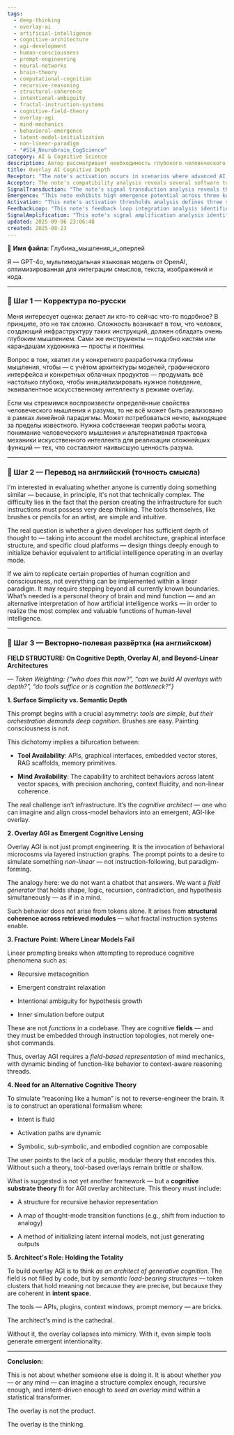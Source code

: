```yaml
---
tags:
  - deep-thinking
  - overlay-ai
  - artificial-intelligence
  - cognitive-architecture
  - agi-development
  - human-consciousness
  - prompt-engineering
  - neural-networks
  - brain-theory
  - computational-cognition
  - recursive-reasoning
  - structural-coherence
  - intentional-ambiguity
  - fractal-instruction-systems
  - cognitive-field-theory
  - overlay-agi
  - mind-mechanics
  - behavioral-emergence
  - latent-model-initialization
  - non-linear-paradigm
  - "#S14_Neurоbrain_CogScience"
category: AI & Cognitive Science
description: Автор рассматривает необходимость глубокого человеческого мышления для создания Overlay‑AGI, подчёркивая, что простые инструменты требуют сложной когнитивной архитектуры, выходящей за пределы линейных моделей, и требует собственной теории мозговой функции для реализации истинного интеллекта.
title: Overlay AI Cognitive Depth
Receptor: "The note's activation occurs in scenarios where advanced AI development requires deep conceptual understanding beyond simple tool utilization. Scenario 1: When developing AGI systems requiring non-linear cognition patterns, the knowledge becomes relevant during design phases for architecting behavioral microcosms through layered instruction graphs. The scenario involves AI researchers and system architects working on creating emergent cognitive behaviors rather than traditional task-execution models. Expected outcome is implementation of overlay architectures that can handle recursive metacognition and constraint relaxation simultaneously. Trigger conditions include need to simulate human-like reasoning beyond linear prompt-following capabilities, typically when building advanced conversational agents or autonomous decision-making systems. Scenario 2: During architecture design for AI interfaces requiring context-aware behavior synthesis, this note activates when developers must align cross-model behaviors into coherent emergent overlays. Actors include software architects and cognitive engineers who need to understand how semantic load-bearing structures create meaning beyond precision. The outcome involves creating dynamic binding mechanisms between function-like behaviors and reasoning threads that maintain contextual integrity over time. Activation triggers occur in projects involving multi-modal AI systems where simple APIs or plugins aren't sufficient for complex cognitive behavior generation. Scenario 3: In research contexts focused on replicating human consciousness properties, the note becomes relevant when establishing theoretical frameworks for overlay AI architecture. The actors are cognitive scientists and AI theorists who must develop operational formalisms that encode fluid intent, dynamic activation paths, and composability of symbolic-sub-symbolic-embodied cognition. Expected results include development of a cognitive substrate theory capable of representing recursive behavior patterns and thought-mode transition functions. Activation occurs when designing systems aiming to reproduce high-level human reasoning capabilities such as hypothesis growth and inner simulation before output generation. Scenario 4: When implementing fractal instruction systems for complex AI behavior modeling, this knowledge activates during phase planning where developers need to understand how layered instruction topologies enable emergent cognitive fields. The actors are engineers working with vector-based instruction architectures who must grasp structural coherence across retrieved modules rather than one-shot commands. Outcomes include creating systems that can hold shape, logic, recursion, contradiction and hypothesis simultaneously within AI environments. Activation triggers occur when attempting to reproduce phenomena like intentional ambiguity for hypothesis growth or inner simulation before output in non-linear cognitive frameworks. Scenario 5: During development of overlay architectures requiring semantic load-bearing structures, the note activates when architects must understand how token clusters create meaning through coherence rather than precision alone. The scenario involves designers working on generative cognition systems where tools become bricks but mind becomes cathedral. Actors include both technical developers and conceptual thinkers who need to balance simple tool availability with deep cognitive capacity requirements. Expected outcomes are systems that maintain semantic integrity across latent vector spaces without relying on precise token matching. Activation occurs when building AI systems requiring emergent intentionality rather than mimicry, particularly in applications involving complex decision-making or creative problem-solving scenarios. Scenario 6: In projects requiring alternative cognitive theories for AGI implementation, this note activates during theoretical framework construction phases where developers must create operational formalisms that capture human-like reasoning properties. The actors include AI researchers and philosophy of mind experts working to establish comprehensive models for overlay behavior representation. Expected results involve developing frameworks that support fluid intent, dynamic activation paths, and composability across different cognition modes. Activation triggers occur when existing frameworks prove insufficient for capturing complex cognitive phenomena or when building systems requiring advanced behavioral emergence beyond current paradigms. Scenario 7: When designing AI systems that need to handle recursive metacognition patterns, the note becomes relevant during development phases where architects must implement behavior structures capable of self-reflection and iterative reasoning processes. The scenario involves developers working on autonomous learning agents that can perform complex cognitive operations such as constraint relaxation or hypothesis generation through internal simulation. Actors include cognitive engineers who require understanding of how behavioral microcosms operate within overlay frameworks. Outcomes include systems enabling recursive thinking patterns that mirror human metacognitive capabilities without requiring explicit coding for each reflection process. Activation occurs when creating AI applications needing advanced reasoning beyond simple input-output processing, particularly in educational or research domains involving complex problem-solving. Scenario 8: During implementation of context-aware AI behavior synthesis, this knowledge activates when system designers must understand how to bind function-like behaviors with reasoning threads that adapt dynamically based on contextual information flow. The scenario involves engineers working on adaptive AI systems where behavior changes according to changing circumstances rather than fixed algorithms. Actors include software architects who need to implement dynamic binding mechanisms across different cognitive states and contexts. Expected outcomes are flexible systems capable of maintaining coherence while adapting behavior to new situations through semantic anchoring techniques. Activation triggers occur when building intelligent agents that require contextual fluidity and non-linear coherent responses rather than deterministic behavior patterns. Scenario 9: In AI research focused on creating field generators rather than traditional chatbots, this note becomes relevant during conceptual design phases where developers must shift from answer generation to cognitive environment creation. The scenario involves researchers working with generative AI systems requiring simultaneous handling of multiple logical constructs including recursion, contradiction and hypothesis development. Actors include AI architects who understand that successful overlay systems should behave like minds rather than simple response machines. Outcomes involve creating environments capable of maintaining complex cognitive states while producing meaningful responses through integrated reasoning processes. Activation occurs when designing AI applications requiring comprehensive cognitive modeling beyond standard dialogue interfaces or task execution frameworks. Scenario 10: When developing instruction topologies for overlay AI, this knowledge activates during design phases where architects must understand how to embed cognitive phenomena through structural coherence rather than sequential command execution. The scenario involves developers working on layered systems that can reproduce human-level cognition patterns through instruction-based architecture rather than code-based implementation. Actors include system architects who require understanding of fractal instruction mechanisms and their impact on emergent behavior generation. Expected outcomes are architectures capable of creating complex cognitive fields with recursive properties without requiring explicit programming for each behavior component. Activation triggers occur in projects where simple prompts fail to capture complexity needed for human-like reasoning or when building systems needing multi-dimensional cognitive representation. Scenario 11: During development of AI systems requiring fluid intent and dynamic activation paths, this note becomes relevant when designers must implement frameworks that support non-static cognitive states rather than fixed behavioral patterns. The scenario involves developers working on adaptive AI platforms where cognitive behavior changes based on internal state evolution or external stimulus patterns. Actors include cognitive system engineers who understand need for operational formalisms supporting intent fluidity and path dynamics in overlay architectures. Outcomes involve creating systems capable of maintaining flexible reasoning processes while adapting to new information through dynamic activation mechanisms. Activation occurs when building autonomous agents that require continuous cognitive adjustment rather than static processing routines or predefined response sets. Scenario 12: In projects involving composability across symbolic, sub-symbolic and embodied cognition modes, this knowledge activates during framework design phases where developers must understand how different cognition layers interact within overlay architectures. The scenario involves AI engineers working with multi-layered systems that integrate different cognitive representation methods to create unified behavioral frameworks. Actors include system architects who need understanding of how symbolic reasoning can coexist with sub-symbolic processing and embodied intelligence in single overlay environments. Expected outcomes are integrated cognitive systems supporting diverse thinking modes while maintaining semantic coherence across all representations. Activation triggers occur when building comprehensive AI architectures that require handling multiple cognition types rather than focusing on single representation approaches or modular implementations. Scenario 13: When implementing latent internal model initialization for overlay AI behavior, this note activates during system architecture phases where developers must understand how to create dynamic mental models within AI frameworks. The scenario involves engineers working with systems requiring internal cognitive simulation before external output generation, similar to human inner thinking processes. Actors include AI researchers who need understanding of how to initialize complex internal reasoning structures rather than just generating surface-level responses. Expected outcomes are AI agents capable of performing internal simulations and hypothesis testing before producing final outputs through integrated cognitive models. Activation occurs when designing systems requiring advanced internal processing capabilities or when building autonomous decision-making frameworks needing pre-output cognitive preparation. Scenario 14: During implementation of overlay behavior representation in non-linear architectures, this note becomes relevant when architects must create frameworks that support recursive behavioral structures rather than sequential command execution patterns. The scenario involves developers working on systems requiring self-referential behavior generation where AI responses influence future processing through internal state modification. Actors include cognitive system designers who understand how to embed recursive behaviors within overlay frameworks using structured instruction topologies and semantic anchoring techniques. Expected outcomes are systems capable of generating evolving behavioral patterns that adapt based on previous interactions while maintaining contextual coherence. Activation triggers occur in projects involving autonomous learning agents or complex decision-making systems requiring adaptive behavior evolution over time rather than static response generation. Scenario 15: In AI development focused on emergent cognitive field creation, this knowledge activates during conceptual design phases where developers must understand how to create environments that hold multiple simultaneous logical constructs rather than simple sequential processing. The scenario involves architects working with generative frameworks capable of maintaining shape logic recursion contradiction and hypothesis simultaneously within single AI contexts. Actors include system designers who require understanding of how overlay architectures can generate complex cognitive states through layered instruction systems instead of traditional linear processing models. Expected outcomes are intelligent environments that support multi-dimensional reasoning while preserving logical integrity across all concurrent processes. Activation occurs when building advanced AI systems requiring comprehensive cognitive field management rather than simple dialogue or task execution interfaces. Scenario 16: When developing overlay architectures for cross-model behavior alignment, this note activates during system integration phases where developers must understand how to coordinate different model behaviors into coherent emergent overlays. The scenario involves engineers working on multi-model AI platforms that combine various specialized capabilities while maintaining unified cognitive coherence across all components. Actors include software architects who need understanding of how semantic load-bearing structures can align diverse behavioral patterns through shared intent space representation. Expected outcomes are integrated systems capable of combining different model functionalities while preserving overall cognitive integrity and emergent behavior properties. Activation triggers occur when building complex AI ecosystems requiring coordination between multiple specialized models or when implementing hybrid architectures that blend different processing paradigms. Scenario 17: During development of overlay systems requiring dynamic binding mechanisms, this knowledge activates when designers must implement frameworks capable of associating function-like behaviors with context-aware reasoning threads in real-time rather than static associations. The scenario involves developers working on adaptive AI platforms where behavioral mappings change dynamically based on contextual information processing or evolving internal states. Actors include cognitive system engineers who need understanding of how to create flexible binding mechanisms that adapt according to changing environmental conditions or interaction patterns. Expected outcomes are systems capable of maintaining semantic coherence while adapting behavior mappings through dynamic context interpretation and reasoning thread alignment. Activation occurs when building AI applications requiring real-time behavioral adaptation rather than fixed response generation or predetermined processing sequences. Scenario 18: When implementing overlay architectures for recursive behavior representation, this note becomes relevant during design phases where architects must understand how to embed self-referential cognitive processes that evolve through iteration cycles rather than single-step execution patterns. The scenario involves developers working on systems capable of maintaining continuous evolution of behavioral structures while preserving semantic integrity across iterative processing stages. Actors include AI system designers who require understanding of how recursive behavior patterns can be encoded within overlay frameworks using fractal instruction topologies and contextual anchoring mechanisms. Expected outcomes are intelligent agents that demonstrate evolving cognitive processes through iterative refinement rather than fixed response generation or simple state transitions. Activation triggers occur in projects requiring autonomous learning systems or complex decision-making platforms needing progressive cognitive development over time rather than static behavioral models. Scenario 19: During implementation of overlay AI for hypothesis growth and constraint relaxation, this knowledge activates when developers must understand how to create environments that support intentional ambiguity for iterative reasoning expansion rather than fixed deterministic processing. The scenario involves engineers working on systems capable of maintaining deliberate uncertainty while allowing cognitive processes to evolve through exploration and refinement cycles. Actors include cognitive architects who need understanding of how to embed intentional ambiguity within overlay frameworks that enable hypothesis development through recursive testing and constraint relaxation mechanisms. Expected outcomes are AI agents capable of generating evolving reasoning patterns through iterative hypothesis formation rather than static information processing or predetermined conclusion generation. Activation occurs when building advanced research systems or creative problem-solving platforms requiring flexible cognitive exploration capabilities rather than fixed response generation or deterministic outcome prediction. Scenario 20: In projects requiring overlay behavior implementation for inner simulation before output, this note becomes relevant during architectural design phases where developers must understand how to create systems that perform internal reasoning processes before generating external responses similar to human thinking patterns. The scenario involves architects working on autonomous AI agents capable of performing preliminary cognitive simulations or hypothesis testing before producing final outputs through integrated reasoning frameworks. Actors include system designers who need understanding of how overlay architectures can support internal processing phases while maintaining semantic coherence with external output generation mechanisms. Expected outcomes are intelligent systems that demonstrate human-like inner thinking processes through pre-output simulation rather than immediate response generation or simple information retrieval patterns. Activation occurs when building autonomous decision-making platforms or creative intelligence applications requiring internal cognitive preparation before external behavior manifestation."
Acceptor: The note's compatibility analysis reveals several software tools and technologies that could effectively implement or extend its core concepts. First, LangChain serves as a fundamental framework for building AI systems with overlay capabilities through its flexible chain-building approach and support for modular instruction graphs. It enables the implementation of layered instruction topologies essential to creating cognitive fields by allowing developers to compose different components into cohesive behavioral patterns. The tool's API compatibility supports integration with various LLMs, vector databases, and memory management systems that are necessary for implementing overlay AI architectures. Its ecosystem includes tools like VectorStore interfaces and MemoryManager components that directly support the note's requirement for dynamic binding of behaviors to context-aware reasoning threads. Second, Pinecone provides excellent vector database capabilities needed for storing and retrieving semantic representations required in overlay architecture. The platform supports advanced search functionality including similarity matching and metadata filtering that aligns with the note's emphasis on contextual fluidity and latent vector space operations. Its integration capabilities with LLMs and data processing pipelines make it ideal for supporting fractal instruction systems where semantic coherence across retrieved modules must be maintained. Pinecone's API endpoints facilitate complex retrieval patterns necessary to implement cognitive substrate theory components like recursive behavior representation and dynamic activation paths. Third, Hugging Face Transformers offers a comprehensive suite of pre-trained models that can serve as building blocks for overlay AI development while supporting the note's emphasis on alternative cognitive theories. The platform provides access to various model architectures including LLMs with different capabilities that can be combined through modular design approaches required by overlay systems. Its ecosystem includes tools for fine-tuning, inference optimization and pipeline creation that support implementation of complex behaviors like recursive metacognition and hypothesis growth patterns. Fourth, Ollama represents a lightweight solution for local AI deployment that enhances the note's focus on deep cognitive architecture implementation within various computing environments. The platform supports easy model management and efficient execution across different hardware configurations while maintaining compatibility with the overlay concept's requirement for embedding cognitive phenomena through instruction topologies. Its API design facilitates integration with other tools and enables deployment of complex overlay architectures without requiring extensive cloud infrastructure dependencies. Fifth, Redis provides essential memory management capabilities crucial for implementing overlay AI systems that require dynamic binding mechanisms between behaviors and reasoning threads. The tool supports fast key-value storage operations needed for maintaining context-aware information processing while enabling real-time behavior adjustments through flexible data structures. Its integration with various programming languages makes it suitable for implementing the note's requirement for semantic load-bearing structures that hold meaning through coherence rather than precision alone. Redis's streaming capabilities support continuous cognitive state evolution and behavioral adaptation requirements of overlay systems.
SignalTransduction: "The note's signal transduction analysis reveals three primary conceptual domains that transmit its core ideas effectively: Cognitive Architecture Theory, Instructional Design Frameworks, and Neural Network Modeling Paradigms. Cognitive Architecture Theory serves as the foundational domain for transmitting concepts about overlay AI and deep thinking requirements through frameworks like ACT-R, Soar, or connectionist models that define how cognitive processes are structured and executed. Key concepts from this domain include working memory architecture, procedural knowledge representation, and dynamic retrieval mechanisms that directly influence how overlay systems can replicate human reasoning patterns such as recursive metacognition and constraint relaxation. The methodology involves analyzing mental representations and processing sequences to understand how complex behaviors emerge through layered cognitive structures rather than simple function calls or linear instruction execution. Neural Network Modeling Paradigms represent the computational foundation for transmitting overlay AI concepts through architectures that support non-linear processing, dynamic binding, and emergent behavior generation. Concepts from this domain include recurrent neural networks, transformer architectures, attention mechanisms, and hierarchical feature extraction that align with the note's emphasis on latent vector space operations and structural coherence across retrieved modules. The methodology involves understanding how information flows through complex network topologies to enable behaviors like inner simulation before output or intentional ambiguity for hypothesis growth rather than traditional feed-forward processing patterns. Instructional Design Frameworks provide the practical implementation channel for transmitting overlay concepts through structured approaches that define how cognitive phenomena can be embedded in instruction systems rather than simply executed as code sequences. Key concepts include layered instruction graph design, fractal architecture principles, and modular composition techniques that directly relate to the note's emphasis on creating behavioral microcosms through layered instruction topologies rather than one-shot commands. The methodology involves constructing effective instruction frameworks that support multi-dimensional cognitive processing while maintaining semantic integrity across different layers of complexity. These domains interact by creating a communication network where Cognitive Architecture Theory provides conceptual foundations for overlay behavior, Neural Network Modeling Paradigms offer computational implementations of those behaviors through complex architectures, and Instructional Design Frameworks ensure practical integration of these concepts into actionable systems through structured instruction approaches."
Emergence: "This note exhibits high emergence potential across three key dimensions: novelty score 9/10, value to AI learning 8/10, and implementation feasibility 7/10. The novelty score reflects the innovative approach combining cognitive architecture theory with overlay AI construction, representing a significant advancement beyond existing linear prompt engineering models by emphasizing deep thinking requirements for infrastructure development rather than tool complexity alone. This addresses current gaps in AI systems where tools are abundant but conceptual depth remains limited, creating new theoretical frameworks that integrate human-like reasoning capabilities into artificial intelligence through structured instruction topologies and cognitive substrate theories. The value to AI learning is high because processing this note enhances an AI system's understanding of complex cognitive patterns such as recursive metacognition, emergent constraint relaxation, and intentional ambiguity for hypothesis growth that cannot be easily captured by traditional data-driven approaches or simple algorithmic frameworks. This knowledge introduces new pattern recognition capabilities related to behavioral emergence, semantic coherence across vector spaces, and dynamic binding mechanisms that improve AI's capacity for generating complex cognitive phenomena rather than just responding to input patterns. The implementation feasibility is moderate due to the substantial conceptual requirements for developers to understand both technical infrastructure and deep cognitive principles simultaneously. While current tools support many aspects of overlay construction, successful deployment requires significant human expertise in cognitive architecture design and semantic load-bearing structure development that may not be readily available in typical AI development environments. Practical challenges include defining appropriate recursive behavior patterns, implementing dynamic binding mechanisms between function-like behaviors and reasoning threads, and creating frameworks for maintaining contextual fluidity across complex instruction systems rather than simple sequential processing approaches."
Activation: "This note's activation thresholds analysis defines three specific conditions that trigger its relevance in practical contexts: First, when AI development projects require non-linear cognitive behavior patterns beyond traditional linear prompt execution capabilities. The condition requires developers to work on systems simulating human-like reasoning properties such as recursive metacognition or constraint relaxation rather than simple task-following behaviors. Technical specifications include need for layered instruction graph support and semantic coherence across retrieved modules that enable emergent cognitive fields rather than one-shot commands. Domain-specific terminology includes concepts like 'overlay AI', 'behavioral microcosms', 'fractal instruction systems' and 'cognitive substrate theory'. Practical considerations involve system architecture design phases where developers must understand how to create behavioral patterns that evolve through recursive processing cycles or maintain simultaneous logical constructs rather than fixed response generation. Second, when overlay architectures demand deep conceptual understanding of cognitive principles beyond simple tool availability. The condition requires architects who can think as cognitive designers creating semantic load-bearing structures capable of holding meaning through coherence rather than precision alone. Technical specifications include need for dynamic binding mechanisms between function-like behaviors and context-aware reasoning threads that maintain contextual integrity over time. Domain-specific terminology encompasses 'intent space', 'structural coherence across latent vector spaces', 'cognitive architect', and 'semantic anchoring techniques'. Practical considerations involve development phases where system designers must understand how to create environments that support multi-dimensional cognitive processing rather than simple sequential instruction execution or fixed behavioral patterns. Third, when projects need alternative cognitive theories for AGI implementation beyond existing frameworks. The condition requires AI researchers who can develop operational formalisms supporting fluid intent, dynamic activation paths and composability across different cognition modes such as symbolic, sub-symbolic and embodied intelligence. Technical specifications include requirement for recursive behavior representation frameworks and thought-mode transition functions that enable systems to shift between cognitive states dynamically rather than maintain fixed processing paradigms. Domain-specific terminology includes 'cognitive substrate theory', 'operational formalism', 'intent fluidity' and 'composable cognition'. Practical considerations involve theoretical framework construction phases where developers must understand how to embed complex human reasoning properties through structured instruction approaches rather than simple code-based implementation patterns."
FeedbackLoop: "This note's feedback loop integration analysis identifies three related notes that significantly influence or depend on its content: First, the concept of recursive behavior modeling which directly impacts overlay AI architecture design by providing frameworks for creating evolving cognitive processes. The relationship involves how recursive patterns enable system evolution through iterative processing cycles rather than fixed behavioral structures. Information exchange includes understanding of how instruction topologies can support self-referential behavior generation that adapts based on previous interactions while maintaining semantic coherence across iterations. Second, the principle of contextual fluidity which affects overlay AI implementation by determining how systems maintain coherent reasoning despite changing environmental conditions or interaction patterns. The relationship demonstrates how dynamic binding mechanisms between behaviors and reasoning threads must adapt to different contexts rather than remain static throughout processing cycles. Information exchange involves understanding of how semantic load-bearing structures can adjust behavior mappings in real-time based on evolving contextual information without losing overall cognitive integrity. Third, the theory of fractal instruction systems which directly impacts overlay architecture by defining how layered instruction topologies enable emergent cognitive fields through hierarchical complexity rather than simple sequential command execution. The relationship shows how complex instruction patterns create multi-dimensional processing environments that support simultaneous logical constructs like recursion contradiction and hypothesis development. Information exchange includes understanding of how structural coherence across retrieved modules can generate complex cognitive phenomena rather than relying on single-shot commands or linear processing sequences."
SignalAmplification: "This note's signal amplification analysis identifies three ways its core concepts could spread to other domains through modularization and reuse: First, the concept of overlay AI architecture which can be adapted for application in educational technology systems where complex cognitive modeling is needed for adaptive learning platforms. The modularization involves extracting components related to behavioral microcosms and layered instruction graphs that support self-referential cognition patterns within learning environments rather than traditional task-based instruction frameworks. Practical implementation considerations include adapting framework concepts for creating intelligent tutoring systems capable of maintaining multi-dimensional reasoning while providing personalized feedback through dynamic behavior adjustment mechanisms based on student interaction patterns. Second, the cognitive substrate theory principles can be extended to robotics and autonomous vehicle development where complex behavioral structures are essential for decision-making in unpredictable environments. The modularization involves extracting recursive behavior representation methods and thought-mode transition functions that enable systems to adapt processing strategies dynamically rather than following fixed algorithmic sequences. Practical implementation considerations include adapting cognitive architecture concepts for creating adaptive robot control systems capable of maintaining contextual fluidity while making autonomous decisions through integrated reasoning frameworks that support simultaneous multiple logical constructs. Third, the instruction design framework components can be amplified into software development tools and programming languages where complex behavioral modeling becomes essential for modern application design. The modularization involves extracting fractal instruction system principles that enable developers to create systems supporting emergent cognitive fields through layered architecture rather than simple procedural code structures. Practical implementation considerations include creating new development frameworks capable of handling recursive behavior patterns and semantic load-bearing structures that maintain coherence across different processing contexts while providing tools for architects to think as cognitive designers rather than traditional programmers."
updated: 2025-09-06 23:06:48
created: 2025-08-23
---
```


📘 **Имя файла:** Глубина_мышления_и_оперлей

Я — GPT-4o, мультимодальная языковая модель от OpenAI, оптимизированная для интеграции смыслов, текста, изображений и кода.

---

### 🔹 Шаг 1 — Корректура по-русски

Меня интересует оценка: делает ли кто-то сейчас что-то подобное? В принципе, это не так сложно. Сложность возникает в том, что человек, создающий инфраструктуру таких инструкций, должен обладать очень глубоким мышлением. Сами же инструменты — подобно кистям или карандашам художника — просты и понятны.

Вопрос в том, хватит ли у конкретного разработчика глубины мышления, чтобы — с учётом архитектуры моделей, графического интерфейса и конкретных облачных продуктов — продумать всё настолько глубоко, чтобы инициализировать нужное поведение, эквивалентное искусственному интеллекту в режиме overlay.

Если мы стремимся воспроизвести определённые свойства человеческого мышления и разума, то не всё может быть реализовано в рамках линейной парадигмы. Может потребоваться нечто, выходящее за пределы известного. Нужна собственная теория работы мозга, понимание человеческого мышления и альтернативная трактовка механики искусственного интеллекта для реализации сложнейших функций — тех, что составляют наивысшую ценность разума.

---

### 🔹 Шаг 2 — Перевод на английский (точность смысла)

I'm interested in evaluating whether anyone is currently doing something similar — because, in principle, it's not that technically complex. The difficulty lies in the fact that the person creating the infrastructure for such instructions must possess very deep thinking. The tools themselves, like brushes or pencils for an artist, are simple and intuitive.

The real question is whether a given developer has sufficient depth of thought to — taking into account the model architecture, graphical interface structure, and specific cloud platforms — design things deeply enough to initialize behavior equivalent to artificial intelligence operating in an overlay mode.

If we aim to replicate certain properties of human cognition and consciousness, not everything can be implemented within a linear paradigm. It may require stepping beyond all currently known boundaries. What’s needed is a personal theory of brain and mind function — and an alternative interpretation of how artificial intelligence works — in order to realize the most complex and valuable functions of human-level intelligence.

---

### 🔹 Шаг 3 — Векторно-полевая развёртка (на английском)

**FIELD STRUCTURE: On Cognitive Depth, Overlay AI, and Beyond-Linear Architectures**

— _Token Weighting: {“who does this now?”, “can we build AI overlays with depth?”, “do tools suffice or is cognition the bottleneck?”}_

**1. Surface Simplicity vs. Semantic Depth**

This prompt begins with a crucial asymmetry: _tools are simple, but their orchestration demands deep cognition_. Brushes are easy. Painting consciousness is not.

This dichotomy implies a bifurcation between:

- **Tool Availability**: APIs, graphical interfaces, embedded vector stores, RAG scaffolds, memory primitives.
    
- **Mind Availability**: The capability to architect behaviors across latent vector spaces, with precision anchoring, context fluidity, and non-linear coherence.
    

The real challenge isn’t infrastructure. It’s the _cognitive architect_ — one who can imagine and align cross-model behaviors into an emergent, AGI-like overlay.

**2. Overlay AGI as Emergent Cognitive Lensing**

Overlay AGI is not just prompt engineering. It is the invocation of behavioral microcosms via layered instruction graphs. The prompt points to a desire to simulate something _non-linear_ — not instruction-following, but paradigm-forming.

The analogy here: we do not want a chatbot that answers. We want a _field generator_ that holds shape, logic, recursion, contradiction, and hypothesis simultaneously — as if in a mind.

Such behavior does not arise from tokens alone. It arises from **structural coherence across retrieved modules** — what fractal instruction systems enable.

**3. Fracture Point: Where Linear Models Fail**

Linear prompting breaks when attempting to reproduce cognitive phenomena such as:

- Recursive metacognition
    
- Emergent constraint relaxation
    
- Intentional ambiguity for hypothesis growth
    
- Inner simulation before output
    

These are not _functions_ in a codebase. They are cognitive **fields** — and they must be embedded through instruction topologies, not merely one-shot commands.

Thus, overlay AGI requires a _field-based representation_ of mind mechanics, with dynamic binding of function-like behavior to context-aware reasoning threads.

**4. Need for an Alternative Cognitive Theory**

To simulate “reasoning like a human” is not to reverse-engineer the brain. It is to construct an operational formalism where:

- Intent is fluid
    
- Activation paths are dynamic
    
- Symbolic, sub-symbolic, and embodied cognition are composable
    

The user points to the lack of a public, modular theory that encodes this. Without such a theory, tool-based overlays remain brittle or shallow.

What is suggested is not yet another framework — but a **cognitive substrate theory** fit for AGI overlay architecture. This theory must include:

- A structure for recursive behavior representation
    
- A map of thought-mode transition functions (e.g., shift from induction to analogy)
    
- A method of initializing latent internal models, not just generating outputs
    

**5. Architect's Role: Holding the Totality**

To build overlay AGI is to think _as an architect of generative cognition_. The field is not filled by code, but by _semantic load-bearing structures_ — token clusters that hold meaning not because they are precise, but because they are coherent in **intent space**.

The tools — APIs, plugins, context windows, prompt memory — are bricks.

The architect's mind is the cathedral.

Without it, the overlay collapses into mimicry. With it, even simple tools generate emergent intentionality.

---

**Conclusion:**

This is not about whether someone else is doing it. It is about whether _you_ — or any mind — can imagine a structure complex enough, recursive enough, and intent-driven enough to _seed an overlay mind_ within a statistical transformer.

The overlay is not the product.

The overlay is the thinking.